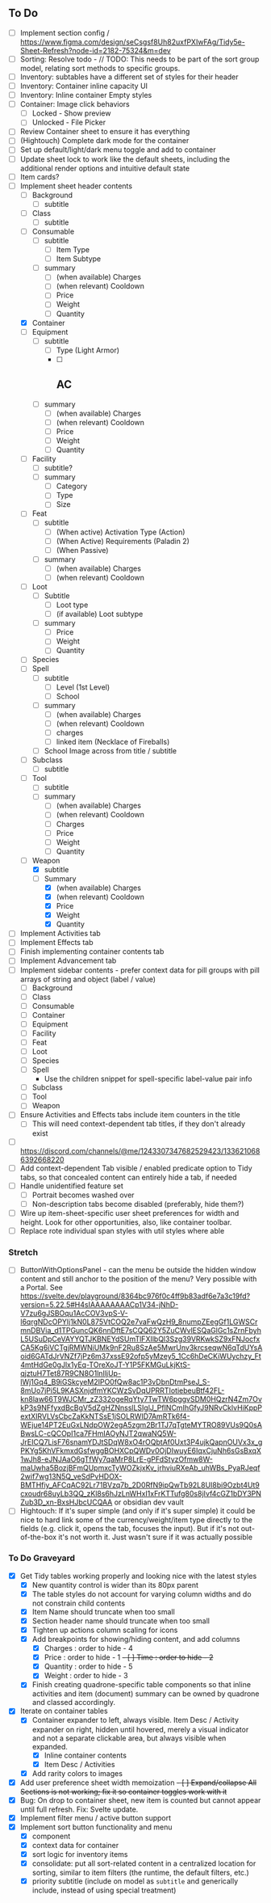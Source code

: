 ## To Do

- [ ] Implement section config / https://www.figma.com/design/seCsgsf8Uh82uxfPXIwFAg/Tidy5e-Sheet-Refresh?node-id=2182-75324&m=dev
- [ ] Sorting: Resolve todo - // TODO: This needs to be part of the sort group model, relating sort methods to specific groups.
- [ ] Inventory: subtables have a different set of styles for their header
- [ ] Inventory: Container inline capacity UI
- [ ] Inventory: Inline container Empty styles
- [ ] Container: Image click behaviors
  - [ ] Locked - Show preview
  - [ ] Unlocked - File Picker
- [ ] Review Container sheet to ensure it has everything
- [ ] (Hightouch) Complete dark mode for the container
- [ ] Set up default/light/dark menu toggle and add to container
- [ ] Update sheet lock to work like the default sheets, including the additional render options and intuitive default state
- [ ] Item cards?
- [ ] Implement sheet header contents
  - [ ] Background
    - [ ] subtitle
  - [ ] Class
    - [ ] subtitle
  - [ ] Consumable
    - [ ] subtitle
      - [ ] Item Type
      - [ ] Item Subtype
    - [ ] summary
      - [ ] (when available) Charges
      - [ ] (when relevant) Cooldown
      - [ ] Price
      - [ ] Weight
      - [ ] Quantity
  - [x] Container
  - [ ] Equipment
    - [ ] subtitle
      - [ ] Type (Light Armor)
      - [ ] ## AC
    - [ ] summary
      - [ ] (when available) Charges
      - [ ] (when relevant) Cooldown
      - [ ] Price
      - [ ] Weight
      - [ ] Quantity
  - [ ] Facility
    - [ ] subtitle?
    - [ ] summary
      - [ ] Category
      - [ ] Type
      - [ ] Size
  - [ ] Feat
    - [ ] subtitle
      - [ ] (When active) Activation Type (Action)
      - [ ] (When Active) Requirements (Paladin 2)
      - [ ] (When Passive)
    - [ ] summary 
      - [ ] (when available) Charges
      - [ ] (when relevant) Cooldown
  - [ ] Loot
    - [ ] Subtitle
      - [ ] Loot type
      - [ ] (if available) Loot subtype
    - [ ] summary
      - [ ] Price
      - [ ] Weight
      - [ ] Quantity
  - [ ] Species
  - [ ] Spell
    - [ ] subtitle
      - [ ] Level (1st Level)
      - [ ] School
    - [ ] summary
      - [ ] (when available) Charges
      - [ ] (when relevant) Cooldown
      - [ ] charges
      - [ ] linked item (Necklace of Fireballs)
    - [ ] School Image across from title / subtitle
  - [ ] Subclass
    - [ ] subtitle
  - [ ] Tool
    - [ ] subtitle
    - [ ] summary
      - [ ] (when available) Charges
      - [ ] (when relevant) Cooldown
      - [ ] Charges
      - [ ] Price
      - [ ] Weight
      - [ ] Quantity
  - [ ] Weapon
    - [x] subtitle
    - [ ] Summary
      - [x] (when available) Charges
      - [x] (when relevant) Cooldown
      - [x] Price
      - [x] Weight
      - [x] Quantity
- [ ] Implement Activities tab
- [ ] Implement Effects tab
- [ ] Finish implementing container contents tab
- [ ] Implement Advancement tab
- [ ] Implement sidebar contents - prefer context data for pill groups with pill arrays of string and object (label / value)
  - [ ] Background
  - [ ] Class
  - [ ] Consumable
  - [ ] Container
  - [ ] Equipment
  - [ ] Facility
  - [ ] Feat
  - [ ] Loot
  - [ ] Species
  - [ ] Spell
    - Use the children snippet for spell-specific label-value pair info
  - [ ] Subclass
  - [ ] Tool
  - [ ] Weapon
- [ ] Ensure Activities and Effects tabs include item counters in the title
  - [ ] This will need context-dependent tab titles, if they don't already exist
- [ ] https://discord.com/channels/@me/1243307347682529423/1336210686392668220
- [ ] Add context-dependent Tab visible / enabled predicate option to Tidy tabs, so that concealed content can entirely hide a tab, if needed
- [ ] Handle unidentified feature set
  - [ ] Portrait becomes washed over
  - [ ] Non-description tabs become disabled (preferably, hide them?)
- [ ] Wire up item-sheet-specific user sheet preferences for width and height. Look for other opportunities, also, like container toolbar.
- [ ] Replace rote individual span styles with util styles where able

### Stretch

- [ ] ButtonWithOptionsPanel - can the menu be outside the hidden window content and still anchor to the position of the menu? Very possible with a Portal. See https://svelte.dev/playground/8364bc976f0c4ff9b83adf6e7a3c19fd?version=5.22.5#H4sIAAAAAAAACp1V34-jNhD-V7zu6gJSBOqu1AcCOV3vpS-V-l6qrgNDcOPYlj1kN0L875VtCOQ2e7vaFwQzH9_8numpZEegGf1LGWSCrmnDBVia_d1TPGuncQK6nnDftE7sCQQ62Y5ZuCWvlESQaGlGc1sZrnFbyhL5USuDpCeVAYYQTJKBNEYdSUmTlFXIlbQl3Szg39VRKwkSZ9xFNJocfxCA5Kg6iVCTgjRMWNiUMk9nF2Ru8SzAe5MwrUnv3krcseqwN6qTdUYsAoid6GATdJrVNZf7jPz6m37xssE92ofp5yMzey5_1Cc6hDeCKiWUychzy_Ft4mtHdGe0gJlx1yEq-TOreXoJT-Y1P5FKMGuLkjKtS-qjztuH7Tet87R9CN8O1lnIljUp-lWj1Gq4_B9iGSkcyeM2IPO0fQw8ac1P3vDbnDtmPseJ_S-8mUo7jPi5L9KASXnjdfmYKCWzSvDqUPRRTIotiebeuBtf42FL-kn8law66T9WJCMr_zZ332ogeRqYty7TwTW6pggvSDM0HQzrN4Zm7OvkP3s9NFfyxdBcBgV5dZgHZNnsslLSIglJ_PfINCmIhGfyJ9NRvCklvHiKppPextXIRVLVsCbcZaKkNTSsE1jSOLRWID7AmRTk6f4-WEjue14PT2EuGxLNdpOW2egA5zgm2Br1TJ7qTgteMYTRO89VUs9Q0sABwsLC-cQCOpI1ca7FHmIAOyNJT2qwaNQ5W-JrEICQ7LisF76snamYDJtSDqW8xO4rOQbtAf0Uxt3P4ujkQapnOUVx3x_gPKYg5KhVFkmxdGsfwggBOHXCpQWDv0OjDIwuyE6IqxCjuNh6sGsBxqX1wJh8-eJNJAaO6gTfWy7qaMrP8LrE-gPFdStyzOfmw8W-maUwha5BozjBFmQUpmxcTyWOZkjxKv_jrhviuRXeAb_uhWBs_PyaRJeqf2wif7wg13N5Q_veSdPvHDOX-BMTHfiy_AFCqAC92Lr71BVzq7b_2D0RfN9ipQwTb92L8UI8bi9Ozbt4Ut9cxoudr68uyLb3QQ_zKl8s6hJzLnWHxI1xFrKTTufg80s8jIvf4cGZ1bDY3PNZub3D_xn-BxsHJbcUCQAA or obsidian dev vault
- [ ] Hightouch: If it's super simple (and only if it's super simple) it could be nice to hard link some of the currency/weight/item type directly to the fields (e.g. click it, opens the tab, focuses the input). But if it's not out-of-the-box it's not worth it. Just wasn't sure if it was actually possible

### To Do Graveyard

- [x] Get Tidy tables working properly and looking nice with the latest styles
  - [x] New quantity control is wider than its 80px parent
  - [x] The table styles do not account for varying column widths and do not constrain child contents
  - [x] Item Name should truncate when too small
  - [x] Section header name should truncate when too small
  - [x] Tighten up actions column scaling for icons
  - [x] Add breakpoints for showing/hiding content, and add columns
    - [x] Charges : order to hide - 4
    - [x] Price : order to hide - 1
    ~~- [ ] Time : order to hide - 2~~
    - [x] Quantity : order to hide - 5
    - [x] Weight : order to hide - 3
  - [x] Finish creating quadrone-specific table components so that inline activities and item (document) summary can be owned by quadrone and classed accordingly.
- [x] Iterate on container tables
  - [x] Container expander to left, always visible. Item Desc / Activity expander on right, hidden until hovered, merely a visual indicator and not a separate clickable area, but always visible when expanded.
    - [x] Inline container contents
    - [x] Item Desc / Activities
  - [x] Add rarity colors to images
- [x] Add user preference sheet width memoization
~~- [ ] Expand/collapse All Sections is not working; fix it so container toggles work with it~~
- [x] Bug: On drop to container sheet, new item is counted but cannot appear until full refresh. Fix: Svelte update.
- [x] Implement filter menu / active button support
- [x] Implement sort button functionality and menu
  - [x] component
  - [x] context data for container
  - [x] sort logic for inventory items
  - [x] consolidate: put all sort-related content in a centralized location for sorting, similar to item filters (the runtime, the default filters, etc.)
  - [x] priority subtitle (include on model as `subtitle` and generically include, instead of using special treatment)